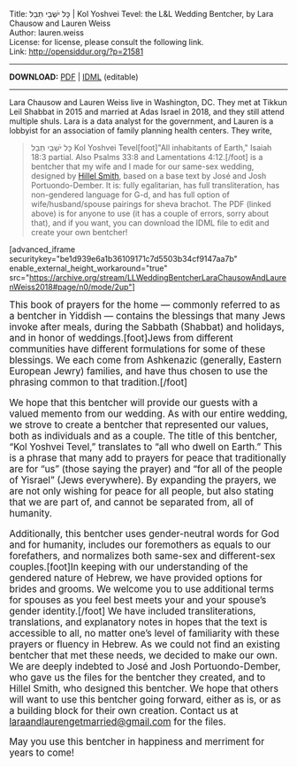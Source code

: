<html>
<head></head>
<body>
Title: כׇּל יֹשְׁבֵי תֵבֵל | Kol Yoshvei Tevel: the L&L Wedding Bentcher, by Lara Chausow and Lauren Weiss<br />
Author: lauren.weiss<br />
License: for license, please consult the following link.<br />
Link: <a href="http://opensiddur.org/?p=21581">http://opensiddur.org/?p=21581</a>
<p />
<hr />

<style type="text/css" media="all">.printfriendly {display: none!important;}</style>

<strong>DOWNLOAD:</strong> <a href="https://opensiddur.org/wp-content/uploads/2018/09/LL-Wedding-Bentcher-Lara-Chausow-and-Lauren-Weiss-2018.pdf">PDF</a> | <a href="https://opensiddur.org/wp-content/uploads/2018/09/LL-Wedding-Bentcher-Lara-Chausow-and-Lauren-Weiss-2018.zip">IDML</a> (editable)

<hr />

Lara Chausow and Lauren Weiss live in Washington, DC. They met at Tikkun Leil Shabbat in 2015 and married at Adas Israel in 2018, and they still attend multiple shuls. Lara is a data analyst for the government, and Lauren is a lobbyist for an association of family planning health centers. They write,

<blockquote><span class="hebrew">כׇּל יֹשְׁבֵי תֵבֵל</span> Kol Yoshvei Tevel[foot]"All inhabitants of Earth," Isaiah 18:3 partial. Also Psalms 33:8 and Lamentations 4:12.[/foot] is a bentcher that my wife and I made for our same-sex wedding, designed by <a href="http://hillelsmith.info">Hillel Smith</a>, based on a base text by José and Josh Portuondo-Dember. It is: fully egalitarian, has full transliteration, has non-gendered language for G-d, and has full option of wife/husband/spouse pairings for sheva brachot. The PDF (linked above) is for anyone to use (it has a couple of errors, sorry about that), and if you want, you can download the IDML file to edit and create your own bentcher!</blockquote>

[advanced_iframe securitykey="be1d939e6a1b36109171c7d5503b34cf9147aa7b" enable_external_height_workaround="true" src="https://archive.org/stream/LLWeddingBentcherLaraChausowAndLaurenWeiss2018#page/n0/mode/2up"]

<div class="english" style="font-size: 1.2em;">
This book of prayers for the home — commonly referred to as a bentcher in Yiddish — contains the blessings that many Jews invoke after meals, during the Sabbath (Shabbat) and holidays, and in honor of weddings.[foot]Jews from different communities have different formulations for some of these blessings. We each come from Ashkenazic (generally, Eastern European Jewry) families, and have thus chosen to use the phrasing common to that tradition.[/foot]

We hope that this bentcher will provide our guests with a valued memento from our wedding. As with our entire wedding, we strove to create a bentcher that represented our values, both as individuals and as a couple. The title of this bentcher, “Kol Yoshvei Tevel,” translates to “all who dwell on Earth.” This is a phrase that many add to prayers for peace that traditionally are for “us” (those saying the prayer) and “for all of the people of Yisrael” (Jews everywhere). By expanding the prayers, we are not only wishing for peace for all people, but also stating that we are part of, and cannot be separated from, all of humanity.

Additionally, this bentcher uses gender-neutral words for God and for humanity, includes our foremothers as equals to our forefathers, and normalizes both same-sex and different-sex couples.[foot]In keeping with our understanding of the gendered nature of Hebrew, we have provided options for brides and grooms. We welcome you to use additional terms for spouses as you feel best meets your and your spouse’s gender identity.[/foot] We have included transliterations, translations, and explanatory notes in hopes that the text is accessible to all, no matter one’s level of familiarity with these prayers or fluency in Hebrew. As we could not find an existing bentcher that met these needs, we decided to make our own. We are deeply indebted to José and Josh Portuondo-Dember, who gave us the files for the bentcher they created, and to Hillel Smith, who designed this bentcher. We hope that others will want to use this bentcher going forward, either as is, or as a building block for their own creation. Contact us at laraandlaurengetmarried@gmail.com for the files.

May you use this bentcher in happiness and merriment for years to come!
</div>

</body>
</html>